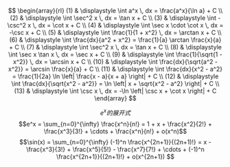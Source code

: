 $$
\begin{array}{rl}
(1)  & \displaystyle \int a^x \, dx = \frac{a^x}{\ln a} + C \\
(2)  & \displaystyle \int \sec^2 x \, dx = \tan x + C \\
(3)  & \displaystyle \int -\csc^2 x \, dx = \cot x + C \\
(4)  & \displaystyle \int \sec x \cdot \cot x \, dx = -\csc x + C \\
(5)  & \displaystyle \int \frac{1}{1 + x^2} \, dx = \arctan x + C \\
(6)  & \displaystyle \int \frac{dx}{a^2 + x^2} = \frac{1}{a} \arctan \frac{x}{a} + C \\
(7)  & \displaystyle \int \sec^2 x \, dx = \tan x + C \\
(8)  & \displaystyle \int \sec x \tan x \, dx = \sec x + C \\
(9)  & \displaystyle \int \frac{1}{\sqrt{1 - x^2}} \, dx = \arcsin x + C \\
(10) & \displaystyle \int \frac{dx}{\sqrt{a^2 - x^2}} = \arcsin \frac{x}{a} + C \\
(11) & \displaystyle \int \frac{dx}{x^2 - a^2} = \frac{1}{2a} \ln \left| \frac{x - a}{x + a} \right| + C \\
(12) & \displaystyle \int \frac{dx}{\sqrt{x^2 - a^2}} = \ln \left| x + \sqrt{x^2 - a^2} \right| + C \\
(13) & \displaystyle \int \csc x \, dx = -\ln \left| \csc x + \cot x \right| + C
\end{array}
$$

$$e^x的展开式$$$$e^x = \sum_{n=0}^{\infty} \frac{x^n}{n!} = 1 + x + \frac{x^2}{2!} + \frac{x^3}{3!} + \cdots + \frac{x^n}{n!} + o(x^n)$$
$$\sin(x) = \sum_{n=0}^{\infty} (-1)^n \frac{x^{2n+1}}{(2n+1)!} = x - \frac{x^3}{3!} + \frac{x^5}{5!} - \frac{x^7}{7!} + \cdots + (-1)^n \frac{x^{2n+1}}{(2n+1)!} + o(x^{2n+1})
$$